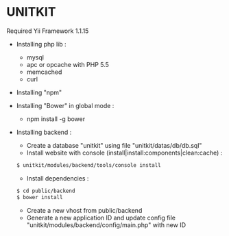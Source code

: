 UNITKIT
========

Required Yii Framework 1.1.15

- Installing php lib :
	- mysql
	- apc or opcache with PHP 5.5
 	- memcached
 	- curl
 
- Installing "npm"

- Installing "Bower" in global mode :
	- npm install -g bower
 
- Installing backend :
	- Create a database "unitkit" using file "unitkit/datas/db/db.sql"
	- Install website with console (install|install:components|clean:cache) :
	```bash
	$ unitkit/modules/backend/tools/console install
	```
	- Install dependencies :
	```bash
	$ cd public/backend
	$ bower install
	```
	- Create a new vhost from public/backend
	- Generate a new application ID and update config file "unitkit/modules/backend/config/main.php" with new ID

